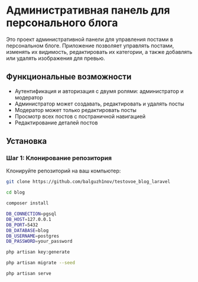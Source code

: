 # Административная панель для персонального блога

Это проект административной панели для управления постами в персональном блоге. Приложение позволяет управлять постами, изменять их видимость, редактировать их категории, а также добавлять или удалять изображения для превью.

## Функциональные возможности

- Аутентификация и авторизация с двумя ролями: администратор и модератор
- Администратор может создавать, редактировать и удалять посты
- Модератор может только редактировать посты
- Просмотр всех постов с постраничной навигацией
- Редактирование деталей постов

## Установка

### Шаг 1: Клонирование репозитория

Клонируйте репозиторий на ваш компьютер:

```sh
git clone https://github.com/balguzh1nov/testovoe_blog_laravel

cd blog

composer install

DB_CONNECTION=pgsql
DB_HOST=127.0.0.1
DB_PORT=5432
DB_DATABASE=blog
DB_USERNAME=postgres
DB_PASSWORD=your_password

php artisan key:generate

php artisan migrate --seed

php artisan serve
